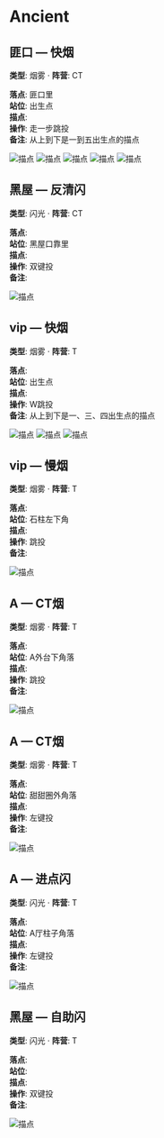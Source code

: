 # Ancient

## 匪口 — 快烟
**类型**: 烟雾  ·  **阵营**: CT

**落点**: 匪口里  
**站位**: 出生点  
**描点**:   
**操作**: 走一步跳投  
**备注**: 从上到下是一到五出生点的描点

![描点](../assets/730_20250909000952_1.png)
![描点](../assets/730_20250909001238_1.png)
![描点](../assets/730_20250909001412_1.png)
![描点](../assets/730_20250909001628_1.png)
![描点](../assets/730_20250909001845_1.png)

## 黑屋 — 反清闪
**类型**: 闪光  ·  **阵营**: CT

**落点**:   
**站位**: 黑屋口靠里  
**描点**:   
**操作**: 双键投  
**备注**: 

![描点](../assets/730_20250924041715_1.png)

## vip — 快烟
**类型**: 烟雾  ·  **阵营**: T

**落点**:   
**站位**: 出生点  
**描点**:   
**操作**: W跳投  
**备注**: 从上到下是一、三、四出生点的描点

![描点](../assets/730_20250924033925_1.png)
![描点](../assets/730_20250924033939_1.png)
![描点](../assets/730_20250924034014_1.png)

## vip — 慢烟
**类型**: 烟雾  ·  **阵营**: T

**落点**:   
**站位**: 石柱左下角  
**描点**:   
**操作**: 跳投  
**备注**: 

![描点](../assets/730_20250924034509_1.png)

## A — CT烟
**类型**: 烟雾  ·  **阵营**: T

**落点**:   
**站位**: A外台下角落  
**描点**:   
**操作**: 跳投  
**备注**: 

![描点](../assets/730_20250909002802_1.png)

## A — CT烟
**类型**: 烟雾  ·  **阵营**: T

**落点**:   
**站位**: 甜甜圈外角落  
**描点**:   
**操作**: 左键投  
**备注**: 

![描点](../assets/730_20250909002833_1.png)

## A — 进点闪
**类型**: 闪光  ·  **阵营**: T

**落点**:   
**站位**: A厅柱子角落  
**描点**:   
**操作**: 左键投  
**备注**: 

![描点](../assets/730_20250909000130_1.png)

## 黑屋 — 自助闪
**类型**: 闪光  ·  **阵营**: T

**落点**:   
**站位**:  
**描点**:   
**操作**: 双键投  
**备注**: 

![描点](../assets/730_20250908233008_1.png)


